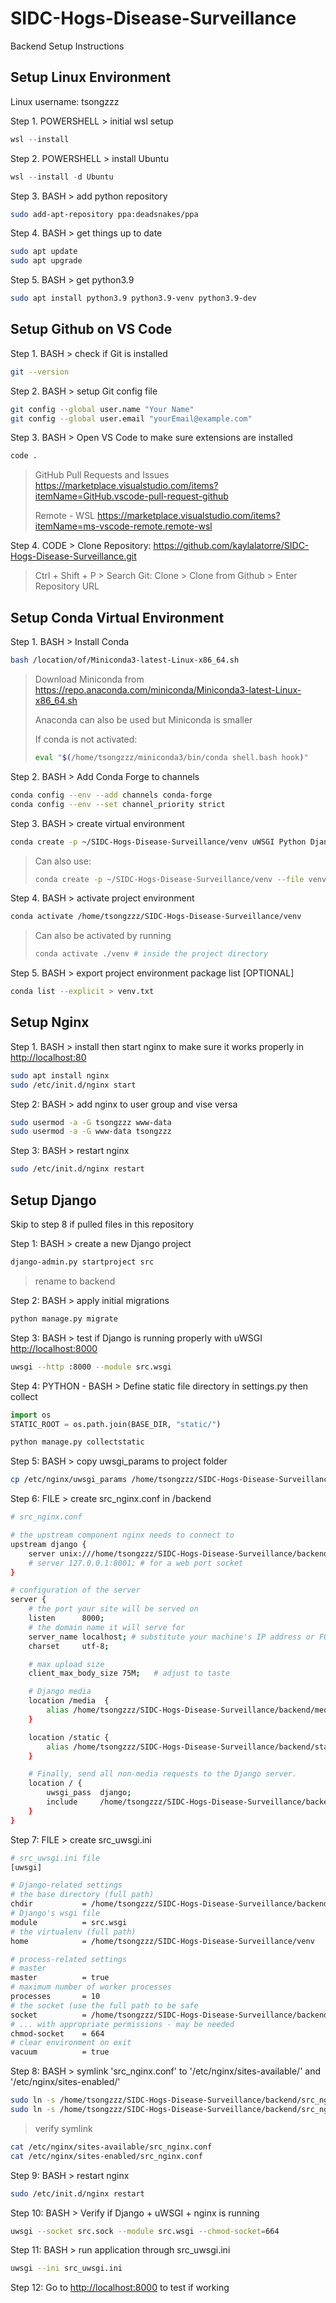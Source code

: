 # SIDC-Hogs-Disease-Surveillance

Backend Setup Instructions

## Setup Linux Environment
Linux username: tsongzzz

Step 1. POWERSHELL >  initial wsl setup

```powershell
wsl --install
```

Step 2. POWERSHELL > install Ubuntu

```powershell
wsl --install -d Ubuntu
```

Step 3. BASH > add python repository

```bash
sudo add-apt-repository ppa:deadsnakes/ppa
```

Step 4. BASH > get things up to date

```bash
sudo apt update
sudo apt upgrade
```

Step 5. BASH > get python3.9

```bash
sudo apt install python3.9 python3.9-venv python3.9-dev
```

## Setup Github on VS Code

Step 1. BASH > check if Git is installed

```bash
git --version
```

Step 2. BASH > setup Git config file

```bash
git config --global user.name "Your Name"
git config --global user.email "yourEmail@example.com"
```

Step 3. BASH > Open VS Code to make sure extensions are installed

```bash
code .
```
> GitHub Pull Requests and Issues https://marketplace.visualstudio.com/items?itemName=GitHub.vscode-pull-request-github
>
> Remote - WSL https://marketplace.visualstudio.com/items?itemName=ms-vscode-remote.remote-wsl

Step 4. CODE > Clone Repository: <https://github.com/kaylalatorre/SIDC-Hogs-Disease-Surveillance.git>
> Ctrl + Shift + P > Search Git: Clone > Clone from Github > Enter Repository URL

## Setup Conda Virtual Environment

Step 1. BASH > Install Conda

```bash
bash /location/of/Miniconda3-latest-Linux-x86_64.sh
```

> Download Miniconda from <https://repo.anaconda.com/miniconda/Miniconda3-latest-Linux-x86_64.sh>
>
> Anaconda can also be used but Miniconda is smaller
>
> If conda is not activated:
> 
> ```bash
> eval "$(/home/tsongzzz/miniconda3/bin/conda shell.bash hook)"
> ```

Step 2. BASH > Add Conda Forge to channels

```bash
conda config --env --add channels conda-forge
conda config --env --set channel_priority strict
```

Step 3. BASH > create virtual environment

```bash
conda create -p ~/SIDC-Hogs-Disease-Surveillance/venv uWSGI Python Django djangorestframework GeoPandas PostGis psycopg2
```

>Can also use:
>
>```bash
>conda create -p ~/SIDC-Hogs-Disease-Surveillance/venv --file venv.txt
>```

Step 4. BASH > activate project environment

```bash
conda activate /home/tsongzzz/SIDC-Hogs-Disease-Surveillance/venv
```

>Can also be activated by running
>
>```bash
>conda activate ./venv # inside the project directory
>```

Step 5. BASH > export project environment package list [OPTIONAL]

```bash
conda list --explicit > venv.txt
```

## Setup Nginx

Step 1. BASH > install then start nginx to make sure it works properly in <http://localhost:80>

```bash
sudo apt install nginx
sudo /etc/init.d/nginx start
```

Step 2: BASH > add nginx to user group and vise versa

```bash
sudo usermod -a -G tsongzzz www-data
sudo usermod -a -G www-data tsongzzz 
```

Step 3: BASH > restart nginx

```bash
sudo /etc/init.d/nginx restart
```

## Setup Django
Skip to step 8 if pulled files in this repository

Step 1: BASH > create a new Django project

```bash
django-admin.py startproject src
```

> rename to backend

Step 2: BASH > apply initial migrations

```bash
python manage.py migrate
```

Step 3: BASH > test if Django is running properly with uWSGI <http://localhost:8000>

```bash
uwsgi --http :8000 --module src.wsgi
```

Step 4: PYTHON - BASH > Define static file directory in settings.py then collect

```python
import os
STATIC_ROOT = os.path.join(BASE_DIR, "static/")
```

```bash
python manage.py collectstatic
```

Step 5: BASH > copy uwsgi_params to project folder

```bash
cp /etc/nginx/uwsgi_params /home/tsongzzz/SIDC-Hogs-Disease-Surveillance/backend/
```

Step 6: FILE > create src_nginx.conf in /backend

```bash
# src_nginx.conf

# the upstream component nginx needs to connect to
upstream django {
    server unix:///home/tsongzzz/SIDC-Hogs-Disease-Surveillance/backend/src.sock; # for a file socket
    # server 127.0.0.1:8001; # for a web port socket
}

# configuration of the server
server {
    # the port your site will be served on
    listen      8000;
    # the domain name it will serve for
    server_name localhost; # substitute your machine's IP address or FQDN
    charset     utf-8;

    # max upload size
    client_max_body_size 75M;   # adjust to taste

    # Django media
    location /media  {
        alias /home/tsongzzz/SIDC-Hogs-Disease-Surveillance/backend/media;  # your Django project's media files - amend as required
    }

    location /static {
        alias /home/tsongzzz/SIDC-Hogs-Disease-Surveillance/backend/static; # your Django project's static files - amend as required
    }

    # Finally, send all non-media requests to the Django server.
    location / {
        uwsgi_pass  django;
        include     /home/tsongzzz/SIDC-Hogs-Disease-Surveillance/backend/uwsgi_params; # the uwsgi_params file you installed
    }
}
```

Step 7: FILE > create src_uwsgi.ini

```bash
# src_uwsgi.ini file
[uwsgi]

# Django-related settings
# the base directory (full path)
chdir           = /home/tsongzzz/SIDC-Hogs-Disease-Surveillance/backend
# Django's wsgi file
module          = src.wsgi
# the virtualenv (full path)
home            = /home/tsongzzz/SIDC-Hogs-Disease-Surveillance/venv

# process-related settings
# master
master          = true
# maximum number of worker processes
processes       = 10
# the socket (use the full path to be safe
socket          = /home/tsongzzz/SIDC-Hogs-Disease-Surveillance/backend/src.sock
# ... with appropriate permissions - may be needed
chmod-socket    = 664
# clear environment on exit
vacuum          = true
```


Step 8: BASH > symlink 'src_nginx.conf' to '/etc/nginx/sites-available/' and '/etc/nginx/sites-enabled/'

```bash
sudo ln -s /home/tsongzzz/SIDC-Hogs-Disease-Surveillance/backend/src_nginx.conf /etc/nginx/sites-available/
sudo ln -s /home/tsongzzz/SIDC-Hogs-Disease-Surveillance/backend/src_nginx.conf /etc/nginx/sites-enabled/
```

> verify symlink

```bash
cat /etc/nginx/sites-available/src_nginx.conf
cat /etc/nginx/sites-enabled/src_nginx.conf
```

Step 9: BASH > restart nginx

```bash
sudo /etc/init.d/nginx restart
```

Step 10: BASH > Verify if Django + uWSGI + nginx is running

```bash
uwsgi --socket src.sock --module src.wsgi --chmod-socket=664
```

Step 11: BASH > run application through src_uwsgi.ini

```bash
uwsgi --ini src_uwsgi.ini
```

Step 12: Go to <http://localhost:8000> to test if working
